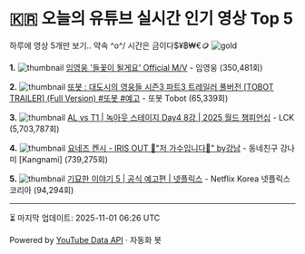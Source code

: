 # 🇰🇷 오늘의 유튜브 실시간 인기 영상 Top 5

하루에 영상 5개만 보기.. 약속 \^o^/ 
시간은 금이다$¥฿₩€🪙
![gold](https://media.tenor.com/your-gif-id.gif)


**1.** ![thumbnail](https://i.ytimg.com/vi/ewk5MPptBIs/default.jpg)
[임영웅 '들꽃이 될게요' Official M/V](https://youtube.com/watch?v=ewk5MPptBIs) - 임영웅 (350,481회)

**2.** ![thumbnail](https://i.ytimg.com/vi/l-AvJBxqDtI/default.jpg)
[또봇 : 대도시의 영웅들 시즌3 파트3 트레일러 풀버전 [TOBOT TRAILER] (Full Version) #또봇 #예고](https://youtube.com/watch?v=l-AvJBxqDtI) - 또봇 Tobot (65,339회)

**3.** ![thumbnail](https://i.ytimg.com/vi/e99uy3RQPN0/default.jpg)
[AL vs T1 | 녹아웃 스테이지 Day4 8강 | 2025 월드 챔피언십](https://youtube.com/watch?v=e99uy3RQPN0) - LCK (5,703,787회)

**4.** ![thumbnail](https://i.ytimg.com/vi/9zgdHUmNU0I/default.jpg)
[요네즈 켄시 - IRIS OUT 🎵"저 가수입니다🎤" by강남](https://youtube.com/watch?v=9zgdHUmNU0I) - 동네친구 강나미 [Kangnami] (739,275회)

**5.** ![thumbnail](https://i.ytimg.com/vi/N8CvVBTStXc/default.jpg)
[기묘한 이야기 5 | 공식 예고편 | 넷플릭스](https://youtube.com/watch?v=N8CvVBTStXc) - Netflix Korea 넷플릭스 코리아 (94,294회)


---
⏳ 마지막 업데이트: 2025-11-01 06:26 UTC

Powered by [YouTube Data API](https://developers.google.com/youtube/v3/docs/videos/list) · 자동화 봇